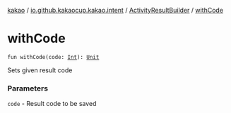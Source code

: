 [kakao](../../index.md) / [io.github.kakaocup.kakao.intent](../index.md) / [ActivityResultBuilder](index.md) / [withCode](./with-code.md)

# withCode

`fun withCode(code: `[`Int`](https://kotlinlang.org/api/latest/jvm/stdlib/kotlin/-int/index.html)`): `[`Unit`](https://kotlinlang.org/api/latest/jvm/stdlib/kotlin/-unit/index.html)

Sets given result code

### Parameters

`code` - Result code to be saved
